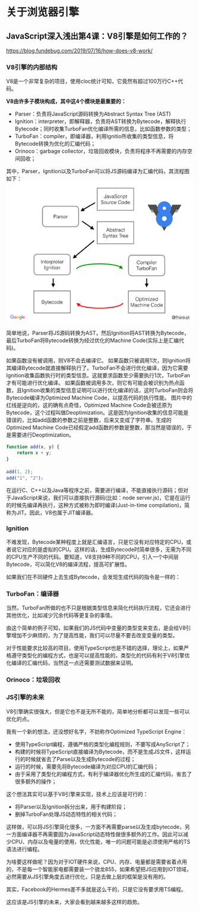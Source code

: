 # 关于浏览器引擎

## JavaScript深入浅出第4课：V8引擎是如何工作的？

https://blog.fundebug.com/2019/07/16/how-does-v8-work/

### V8引擎的内部结构
V8是一个非常复杂的项目，使用cloc统计可知，它竟然有超过100万行C++代码。

**V8由许多子模块构成，其中这4个模块是最重要的：**

- Parser：负责将JavaScript源码转换为Abstract Syntax Tree (AST)
- Ignition：interpreter，即解释器，负责将AST转换为Bytecode，解释执行Bytecode；同时收集TurboFan优化编译所需的信息，比如函数参数的类型；
- TurboFan：compiler，即编译器，利用Ignitio所收集的类型信息，将Bytecode转换为优化的汇编代码；
- Orinoco：garbage collector，垃圾回收模块，负责将程序不再需要的内存空间回收；


其中，Parser，Ignition以及TurboFan可以将JS源码编译为汇编代码，其流程图如下：
![](./V8引擎.jpg)

简单地说，Parser将JS源码转换为AST，然后Ignition将AST转换为Bytecode，最后TurboFan将Bytecode转换为经过优化的Machine Code(实际上是汇编代码)。

如果函数没有被调用，则V8不会去编译它。
如果函数只被调用1次，则Ignition将其编译Bytecode就直接解释执行了。TurboFan不会进行优化编译，因为它需要Ignition收集函数执行时的类型信息。这就要求函数至少需要执行1次，TurboFan才有可能进行优化编译。
如果函数被调用多次，则它有可能会被识别为热点函数，且Ignition收集的类型信息证明可以进行优化编译的话，这时TurboFan则会将Bytecode编译为Optimized Machine Code，以提高代码的执行性能。
图片中的红线是逆向的，这的确有点奇怪，Optimized Machine Code会被还原为Bytecode，这个过程叫做Deoptimization。这是因为Ignition收集的信息可能是错误的，比如add函数的参数之前是整数，后来又变成了字符串。生成的Optimized Machine Code已经假定add函数的参数是整数，那当然是错误的，于是需要进行Deoptimization。
```js
function add(x, y) {
    return x + y;
}

add(1, 2);
add("1", "2");
```

在运行C、C++以及Java等程序之前，需要进行编译，不能直接执行源码；但对于JavaScript来说，我们可以直接执行源码(比如：node server.js)，它是在运行的时候先编译再执行，这种方式被称为即时编译(Just-in-time compilation)，简称为JIT。因此，V8也属于JIT编译器。


###  Ignition

不难发现，Bytecode某种程度上就是汇编语言，只是它没有对应特定的CPU，或者说它对应的是虚拟的CPU。这样的话，生成Bytecode时简单很多，无需为不同的CPU生产不同的代码。要知道，V8支持9种不同的CPU，引入一个中间层Bytecode，可以简化V8的编译流程，提高可扩展性。

如果我们在不同硬件上去生成Bytecode，会发现生成代码的指令是一样的：

### TurboFan：编译器
当然，TurboFan所做的也不只是根据类型信息来简化代码执行流程，它还会进行其他优化，比如减少冗余代码等更复杂的事情。

由这个简单的例子可知，如果我们的JS代码中变量的类型变来变去，是会给V8引擎增加不少麻烦的，为了提高性能，我们可以尽量不要去改变变量的类型。

对于性能要求比较高的项目，使用TypeScript也是不错的选择，理论上，如果严格遵守类型化的编程方式，也是可以提高性能的，类型化的代码有利于V8引擎优化编译的汇编代码，当然这一点还需要测试数据来证明。

### Orinoco：垃圾回收

### JS引擎的未来
V8引擎确实很强大，但是它也不是无所不能的，简单地分析都可以发现一些可以优化的点。

我有一个新的想法，还没想好名字，不妨称作Optimized TypeScript Engine：

- 使用TypeScript编程，遵循严格的类型化编程规则，不要写成AnyScript了；
- 构建的时候将TypeScript直接编译为Bytecode，而不是生成JS文件，这样运行的时候就省去了Parse以及生成Bytecode的过程；
- 运行的时候，需要先将Bytecode编译为对应CPU的汇编代码；
- 由于采用了类型化的编程方式，有利于编译器优化所生成的汇编代码，省去了很多额外的操作；

这个想法其实可以基于V8引擎来实现，技术上应该是可行的：

- 将Parser以及Ignition拆分出来，用于构建阶段；
- 删掉TurboFan处理JS动态特性的相关代码；

这样做，可以将JS引擎简化很多，一方面不再需要parse以及生成bytecode，另一方面编译器不再需要因为JavaScript动态特性做很多额外的工作。因此可以减少CPU、内存以及电量的使用，优化性能，唯一的问题可能是必须使用严格的TS语法进行编程。

为啥要这样做呢？因为对于IOT硬件来说，CPU、内存、电量都是需要省着点用的，不是每一个智能家电都需要装一个骁龙855，如果希望把JS应用到IOT领域，必然需要从JS引擎角度去进行优化，只是去做上层的框架是没有用的。

其实，Facebook的Hermes差不多就是这么干的，只是它没有要求用TS编程。

这应该是JS引擎的未来，大家会看到越来越多这样的趋势。